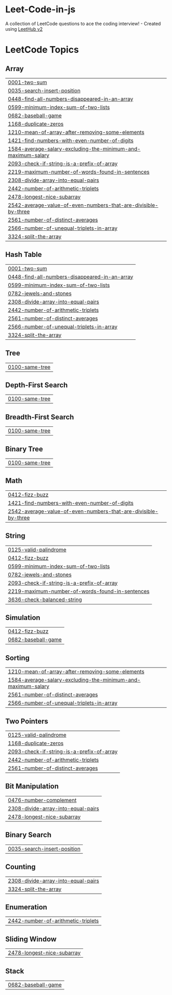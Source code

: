 # Leet-Code-in-js
A collection of LeetCode questions to ace the coding interview! - Created using [LeetHub v2](https://github.com/arunbhardwaj/LeetHub-2.0)

<!---LeetCode Topics Start-->
# LeetCode Topics
## Array
|  |
| ------- |
| [0001-two-sum](https://github.com/muhammedaslam-ap/Leet-Code-in-js/tree/master/0001-two-sum) |
| [0035-search-insert-position](https://github.com/muhammedaslam-ap/Leet-Code-in-js/tree/master/0035-search-insert-position) |
| [0448-find-all-numbers-disappeared-in-an-array](https://github.com/muhammedaslam-ap/Leet-Code-in-js/tree/master/0448-find-all-numbers-disappeared-in-an-array) |
| [0599-minimum-index-sum-of-two-lists](https://github.com/muhammedaslam-ap/Leet-Code-in-js/tree/master/0599-minimum-index-sum-of-two-lists) |
| [0682-baseball-game](https://github.com/muhammedaslam-ap/Leet-Code-in-js/tree/master/0682-baseball-game) |
| [1168-duplicate-zeros](https://github.com/muhammedaslam-ap/Leet-Code-in-js/tree/master/1168-duplicate-zeros) |
| [1210-mean-of-array-after-removing-some-elements](https://github.com/muhammedaslam-ap/Leet-Code-in-js/tree/master/1210-mean-of-array-after-removing-some-elements) |
| [1421-find-numbers-with-even-number-of-digits](https://github.com/muhammedaslam-ap/Leet-Code-in-js/tree/master/1421-find-numbers-with-even-number-of-digits) |
| [1584-average-salary-excluding-the-minimum-and-maximum-salary](https://github.com/muhammedaslam-ap/Leet-Code-in-js/tree/master/1584-average-salary-excluding-the-minimum-and-maximum-salary) |
| [2093-check-if-string-is-a-prefix-of-array](https://github.com/muhammedaslam-ap/Leet-Code-in-js/tree/master/2093-check-if-string-is-a-prefix-of-array) |
| [2219-maximum-number-of-words-found-in-sentences](https://github.com/muhammedaslam-ap/Leet-Code-in-js/tree/master/2219-maximum-number-of-words-found-in-sentences) |
| [2308-divide-array-into-equal-pairs](https://github.com/muhammedaslam-ap/Leet-Code-in-js/tree/master/2308-divide-array-into-equal-pairs) |
| [2442-number-of-arithmetic-triplets](https://github.com/muhammedaslam-ap/Leet-Code-in-js/tree/master/2442-number-of-arithmetic-triplets) |
| [2478-longest-nice-subarray](https://github.com/muhammedaslam-ap/Leet-Code-in-js/tree/master/2478-longest-nice-subarray) |
| [2542-average-value-of-even-numbers-that-are-divisible-by-three](https://github.com/muhammedaslam-ap/Leet-Code-in-js/tree/master/2542-average-value-of-even-numbers-that-are-divisible-by-three) |
| [2561-number-of-distinct-averages](https://github.com/muhammedaslam-ap/Leet-Code-in-js/tree/master/2561-number-of-distinct-averages) |
| [2566-number-of-unequal-triplets-in-array](https://github.com/muhammedaslam-ap/Leet-Code-in-js/tree/master/2566-number-of-unequal-triplets-in-array) |
| [3324-split-the-array](https://github.com/muhammedaslam-ap/Leet-Code-in-js/tree/master/3324-split-the-array) |
## Hash Table
|  |
| ------- |
| [0001-two-sum](https://github.com/muhammedaslam-ap/Leet-Code-in-js/tree/master/0001-two-sum) |
| [0448-find-all-numbers-disappeared-in-an-array](https://github.com/muhammedaslam-ap/Leet-Code-in-js/tree/master/0448-find-all-numbers-disappeared-in-an-array) |
| [0599-minimum-index-sum-of-two-lists](https://github.com/muhammedaslam-ap/Leet-Code-in-js/tree/master/0599-minimum-index-sum-of-two-lists) |
| [0782-jewels-and-stones](https://github.com/muhammedaslam-ap/Leet-Code-in-js/tree/master/0782-jewels-and-stones) |
| [2308-divide-array-into-equal-pairs](https://github.com/muhammedaslam-ap/Leet-Code-in-js/tree/master/2308-divide-array-into-equal-pairs) |
| [2442-number-of-arithmetic-triplets](https://github.com/muhammedaslam-ap/Leet-Code-in-js/tree/master/2442-number-of-arithmetic-triplets) |
| [2561-number-of-distinct-averages](https://github.com/muhammedaslam-ap/Leet-Code-in-js/tree/master/2561-number-of-distinct-averages) |
| [2566-number-of-unequal-triplets-in-array](https://github.com/muhammedaslam-ap/Leet-Code-in-js/tree/master/2566-number-of-unequal-triplets-in-array) |
| [3324-split-the-array](https://github.com/muhammedaslam-ap/Leet-Code-in-js/tree/master/3324-split-the-array) |
## Tree
|  |
| ------- |
| [0100-same-tree](https://github.com/muhammedaslam-ap/Leet-Code-in-js/tree/master/0100-same-tree) |
## Depth-First Search
|  |
| ------- |
| [0100-same-tree](https://github.com/muhammedaslam-ap/Leet-Code-in-js/tree/master/0100-same-tree) |
## Breadth-First Search
|  |
| ------- |
| [0100-same-tree](https://github.com/muhammedaslam-ap/Leet-Code-in-js/tree/master/0100-same-tree) |
## Binary Tree
|  |
| ------- |
| [0100-same-tree](https://github.com/muhammedaslam-ap/Leet-Code-in-js/tree/master/0100-same-tree) |
## Math
|  |
| ------- |
| [0412-fizz-buzz](https://github.com/muhammedaslam-ap/Leet-Code-in-js/tree/master/0412-fizz-buzz) |
| [1421-find-numbers-with-even-number-of-digits](https://github.com/muhammedaslam-ap/Leet-Code-in-js/tree/master/1421-find-numbers-with-even-number-of-digits) |
| [2542-average-value-of-even-numbers-that-are-divisible-by-three](https://github.com/muhammedaslam-ap/Leet-Code-in-js/tree/master/2542-average-value-of-even-numbers-that-are-divisible-by-three) |
## String
|  |
| ------- |
| [0125-valid-palindrome](https://github.com/muhammedaslam-ap/Leet-Code-in-js/tree/master/0125-valid-palindrome) |
| [0412-fizz-buzz](https://github.com/muhammedaslam-ap/Leet-Code-in-js/tree/master/0412-fizz-buzz) |
| [0599-minimum-index-sum-of-two-lists](https://github.com/muhammedaslam-ap/Leet-Code-in-js/tree/master/0599-minimum-index-sum-of-two-lists) |
| [0782-jewels-and-stones](https://github.com/muhammedaslam-ap/Leet-Code-in-js/tree/master/0782-jewels-and-stones) |
| [2093-check-if-string-is-a-prefix-of-array](https://github.com/muhammedaslam-ap/Leet-Code-in-js/tree/master/2093-check-if-string-is-a-prefix-of-array) |
| [2219-maximum-number-of-words-found-in-sentences](https://github.com/muhammedaslam-ap/Leet-Code-in-js/tree/master/2219-maximum-number-of-words-found-in-sentences) |
| [3636-check-balanced-string](https://github.com/muhammedaslam-ap/Leet-Code-in-js/tree/master/3636-check-balanced-string) |
## Simulation
|  |
| ------- |
| [0412-fizz-buzz](https://github.com/muhammedaslam-ap/Leet-Code-in-js/tree/master/0412-fizz-buzz) |
| [0682-baseball-game](https://github.com/muhammedaslam-ap/Leet-Code-in-js/tree/master/0682-baseball-game) |
## Sorting
|  |
| ------- |
| [1210-mean-of-array-after-removing-some-elements](https://github.com/muhammedaslam-ap/Leet-Code-in-js/tree/master/1210-mean-of-array-after-removing-some-elements) |
| [1584-average-salary-excluding-the-minimum-and-maximum-salary](https://github.com/muhammedaslam-ap/Leet-Code-in-js/tree/master/1584-average-salary-excluding-the-minimum-and-maximum-salary) |
| [2561-number-of-distinct-averages](https://github.com/muhammedaslam-ap/Leet-Code-in-js/tree/master/2561-number-of-distinct-averages) |
| [2566-number-of-unequal-triplets-in-array](https://github.com/muhammedaslam-ap/Leet-Code-in-js/tree/master/2566-number-of-unequal-triplets-in-array) |
## Two Pointers
|  |
| ------- |
| [0125-valid-palindrome](https://github.com/muhammedaslam-ap/Leet-Code-in-js/tree/master/0125-valid-palindrome) |
| [1168-duplicate-zeros](https://github.com/muhammedaslam-ap/Leet-Code-in-js/tree/master/1168-duplicate-zeros) |
| [2093-check-if-string-is-a-prefix-of-array](https://github.com/muhammedaslam-ap/Leet-Code-in-js/tree/master/2093-check-if-string-is-a-prefix-of-array) |
| [2442-number-of-arithmetic-triplets](https://github.com/muhammedaslam-ap/Leet-Code-in-js/tree/master/2442-number-of-arithmetic-triplets) |
| [2561-number-of-distinct-averages](https://github.com/muhammedaslam-ap/Leet-Code-in-js/tree/master/2561-number-of-distinct-averages) |
## Bit Manipulation
|  |
| ------- |
| [0476-number-complement](https://github.com/muhammedaslam-ap/Leet-Code-in-js/tree/master/0476-number-complement) |
| [2308-divide-array-into-equal-pairs](https://github.com/muhammedaslam-ap/Leet-Code-in-js/tree/master/2308-divide-array-into-equal-pairs) |
| [2478-longest-nice-subarray](https://github.com/muhammedaslam-ap/Leet-Code-in-js/tree/master/2478-longest-nice-subarray) |
## Binary Search
|  |
| ------- |
| [0035-search-insert-position](https://github.com/muhammedaslam-ap/Leet-Code-in-js/tree/master/0035-search-insert-position) |
## Counting
|  |
| ------- |
| [2308-divide-array-into-equal-pairs](https://github.com/muhammedaslam-ap/Leet-Code-in-js/tree/master/2308-divide-array-into-equal-pairs) |
| [3324-split-the-array](https://github.com/muhammedaslam-ap/Leet-Code-in-js/tree/master/3324-split-the-array) |
## Enumeration
|  |
| ------- |
| [2442-number-of-arithmetic-triplets](https://github.com/muhammedaslam-ap/Leet-Code-in-js/tree/master/2442-number-of-arithmetic-triplets) |
## Sliding Window
|  |
| ------- |
| [2478-longest-nice-subarray](https://github.com/muhammedaslam-ap/Leet-Code-in-js/tree/master/2478-longest-nice-subarray) |
## Stack
|  |
| ------- |
| [0682-baseball-game](https://github.com/muhammedaslam-ap/Leet-Code-in-js/tree/master/0682-baseball-game) |
<!---LeetCode Topics End-->